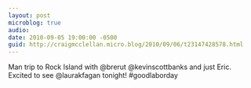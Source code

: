 ```yaml
---
layout: post
microblog: true
audio: 
date: 2010-09-05 19:00:00 -0500
guid: http://craigmcclellan.micro.blog/2010/09/06/t23147428578.html
---
```

Man trip to Rock Island with @brerut @kevinscottbanks and just Eric. Excited to see @laurakfagan tonight! #goodlaborday
